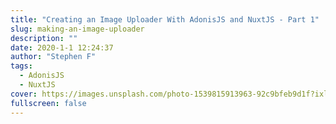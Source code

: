```yaml
---
title: "Creating an Image Uploader With AdonisJS and NuxtJS - Part 1"
slug: making-an-image-uploader
description: ""
date: 2020-1-1 12:24:37
author: "Stephen F"
tags: 
  - AdonisJS
  - NuxtJS
cover: https://images.unsplash.com/photo-1539815913963-92c9bfeb9d1f?ixlib=rb-1.2.1&ixid=eyJhcHBfaWQiOjEyMDd9&auto=format&fit=crop&w=1920&h=900&crop=bottom&q=80
fullscreen: false
---
```

